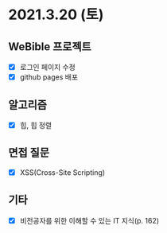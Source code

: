 # 2021.3.20 (토)

## WeBible 프로젝트

- [x] 로그인 페이지 수정
- [x] github pages 배포

## 알고리즘

- [x] 힙, 힙 정렬

## 면접 질문

- [x] XSS(Cross-Site Scripting)

## 기타

- [x] 비전공자를 위한 이해할 수 있는 IT 지식(p. 162)
